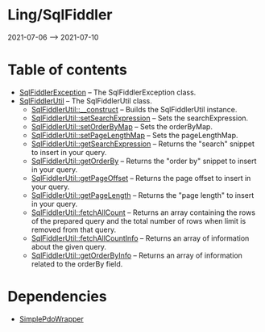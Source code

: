 Ling/SqlFiddler
================
2021-07-06 --> 2021-07-10




Table of contents
===========

- [SqlFiddlerException](https://github.com/lingtalfi/SqlFiddler/blob/master/doc/api/Ling/SqlFiddler/Exception/SqlFiddlerException.md) &ndash; The SqlFiddlerException class.
- [SqlFiddlerUtil](https://github.com/lingtalfi/SqlFiddler/blob/master/doc/api/Ling/SqlFiddler/SqlFiddlerUtil.md) &ndash; The SqlFiddlerUtil class.
    - [SqlFiddlerUtil::__construct](https://github.com/lingtalfi/SqlFiddler/blob/master/doc/api/Ling/SqlFiddler/SqlFiddlerUtil/__construct.md) &ndash; Builds the SqlFiddlerUtil instance.
    - [SqlFiddlerUtil::setSearchExpression](https://github.com/lingtalfi/SqlFiddler/blob/master/doc/api/Ling/SqlFiddler/SqlFiddlerUtil/setSearchExpression.md) &ndash; Sets the searchExpression.
    - [SqlFiddlerUtil::setOrderByMap](https://github.com/lingtalfi/SqlFiddler/blob/master/doc/api/Ling/SqlFiddler/SqlFiddlerUtil/setOrderByMap.md) &ndash; Sets the orderByMap.
    - [SqlFiddlerUtil::setPageLengthMap](https://github.com/lingtalfi/SqlFiddler/blob/master/doc/api/Ling/SqlFiddler/SqlFiddlerUtil/setPageLengthMap.md) &ndash; Sets the pageLengthMap.
    - [SqlFiddlerUtil::getSearchExpression](https://github.com/lingtalfi/SqlFiddler/blob/master/doc/api/Ling/SqlFiddler/SqlFiddlerUtil/getSearchExpression.md) &ndash; Returns the "search" snippet to insert in your query.
    - [SqlFiddlerUtil::getOrderBy](https://github.com/lingtalfi/SqlFiddler/blob/master/doc/api/Ling/SqlFiddler/SqlFiddlerUtil/getOrderBy.md) &ndash; Returns the "order by" snippet to insert in your query.
    - [SqlFiddlerUtil::getPageOffset](https://github.com/lingtalfi/SqlFiddler/blob/master/doc/api/Ling/SqlFiddler/SqlFiddlerUtil/getPageOffset.md) &ndash; Returns the page offset to insert in your query.
    - [SqlFiddlerUtil::getPageLength](https://github.com/lingtalfi/SqlFiddler/blob/master/doc/api/Ling/SqlFiddler/SqlFiddlerUtil/getPageLength.md) &ndash; Returns the "page length" to insert in your query.
    - [SqlFiddlerUtil::fetchAllCount](https://github.com/lingtalfi/SqlFiddler/blob/master/doc/api/Ling/SqlFiddler/SqlFiddlerUtil/fetchAllCount.md) &ndash; Returns an array containing the rows of the prepared query and the total number of rows when limit is removed from that query.
    - [SqlFiddlerUtil::fetchAllCountInfo](https://github.com/lingtalfi/SqlFiddler/blob/master/doc/api/Ling/SqlFiddler/SqlFiddlerUtil/fetchAllCountInfo.md) &ndash; Returns an array of information about the given query.
    - [SqlFiddlerUtil::getOrderByInfo](https://github.com/lingtalfi/SqlFiddler/blob/master/doc/api/Ling/SqlFiddler/SqlFiddlerUtil/getOrderByInfo.md) &ndash; Returns an array of information related to the orderBy field.


Dependencies
============
- [SimplePdoWrapper](https://github.com/lingtalfi/SimplePdoWrapper)


